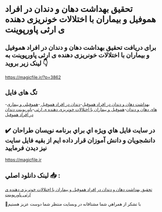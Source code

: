 # تحقیق بهداشت دهان و دندان در افراد هموفیل و بیماران با اختلالات خونریزی دهنده ی ارثی پاورپوینت

## برای دریافت تحقیق بهداشت دهان و دندان در افراد هموفیل و بیماران با اختلالات خونریزی دهنده ی ارثی پاورپوینت به لینک زیر بروید 👇

https://magicfile.ir/?p=3862

## تگ های فایل

-[بهداشت دهان و دندان در افراد هموفیل](https://magicfile.ir/product/%d8%a8%d9%87%d8%af%d8%a7%d8%b4%d8%aa-%d8%af%d9%87%d8%a7%d9%86-%d9%88-%d8%af%d9%86%d8%af%d8%a7%d9%86-%d8%af%d8%b1-%d8%a7%d9%81%d8%b1%d8%a7%d8%af-%d9%87%d9%85%d9%88%d9%81%db%8c%d9%84-%d9%88-%d8%a8%db%8c%d9%85%d8%a7%d8%b1%d8%a7%d9%86-%d9%be%d8%a7%d9%88%d8%b1%d9%be%d9%88%db%8c%d9%86%d8%aa/)-[دندان در افراد هموفیل ](https://magicfile.ir/product/%d8%a8%d9%87%d8%af%d8%a7%d8%b4%d8%aa-%d8%af%d9%87%d8%a7%d9%86-%d9%88-%d8%af%d9%86%d8%af%d8%a7%d9%86-%d8%af%d8%b1-%d8%a7%d9%81%d8%b1%d8%a7%d8%af-%d9%87%d9%85%d9%88%d9%81%db%8c%d9%84-%d9%88-%d8%a8%db%8c%d9%85%d8%a7%d8%b1%d8%a7%d9%86-%d9%be%d8%a7%d9%88%d8%b1%d9%be%d9%88%db%8c%d9%86%d8%aa/)-[هموفیلی و بیماری های دهان و دندان](https://magicfile.ir/product/%d8%a8%d9%87%d8%af%d8%a7%d8%b4%d8%aa-%d8%af%d9%87%d8%a7%d9%86-%d9%88-%d8%af%d9%86%d8%af%d8%a7%d9%86-%d8%af%d8%b1-%d8%a7%d9%81%d8%b1%d8%a7%d8%af-%d9%87%d9%85%d9%88%d9%81%db%8c%d9%84-%d9%88-%d8%a8%db%8c%d9%85%d8%a7%d8%b1%d8%a7%d9%86-%d9%be%d8%a7%d9%88%d8%b1%d9%be%d9%88%db%8c%d9%86%d8%aa/)-[هموفیل و بیماران با اختلالات خونریزی دهنده ی ارثی](https://magicfile.ir/product/%d8%a8%d9%87%d8%af%d8%a7%d8%b4%d8%aa-%d8%af%d9%87%d8%a7%d9%86-%d9%88-%d8%af%d9%86%d8%af%d8%a7%d9%86-%d8%af%d8%b1-%d8%a7%d9%81%d8%b1%d8%a7%d8%af-%d9%87%d9%85%d9%88%d9%81%db%8c%d9%84-%d9%88-%d8%a8%db%8c%d9%85%d8%a7%d8%b1%d8%a7%d9%86-%d9%be%d8%a7%d9%88%d8%b1%d9%be%d9%88%db%8c%d9%86%d8%aa/)-[پاورپوینت دندان در افراد هموفیل ](https://magicfile.ir/product/%d8%a8%d9%87%d8%af%d8%a7%d8%b4%d8%aa-%d8%af%d9%87%d8%a7%d9%86-%d9%88-%d8%af%d9%86%d8%af%d8%a7%d9%86-%d8%af%d8%b1-%d8%a7%d9%81%d8%b1%d8%a7%d8%af-%d9%87%d9%85%d9%88%d9%81%db%8c%d9%84-%d9%88-%d8%a8%db%8c%d9%85%d8%a7%d8%b1%d8%a7%d9%86-%d9%be%d8%a7%d9%88%d8%b1%d9%be%d9%88%db%8c%d9%86%d8%aa/)

## ✔️ در سايت فايل هاي ويژه اي براي برنامه نويسان طراحان دانشجويان و دانش آموزان قرار داده ايم از بقيه فايل سايت نيز ديدن فرماييد

https://magicfile.ir


## لينک دانلود اصلي 📥 :

[تحقیق بهداشت دهان و دندان در افراد هموفیل و بیماران با اختلالات خونریزی دهنده ی ارثی پاورپوینت](https://magicfile.ir/product/%d8%a8%d9%87%d8%af%d8%a7%d8%b4%d8%aa-%d8%af%d9%87%d8%a7%d9%86-%d9%88-%d8%af%d9%86%d8%af%d8%a7%d9%86-%d8%af%d8%b1-%d8%a7%d9%81%d8%b1%d8%a7%d8%af-%d9%87%d9%85%d9%88%d9%81%db%8c%d9%84-%d9%88-%d8%a8%db%8c%d9%85%d8%a7%d8%b1%d8%a7%d9%86-%d9%be%d8%a7%d9%88%d8%b1%d9%be%d9%88%db%8c%d9%86%d8%aa/) 


🙏با تشکر از همراهي شما مشتاقانه در وبسایت منتظر شما دوست عزیز هستیم

